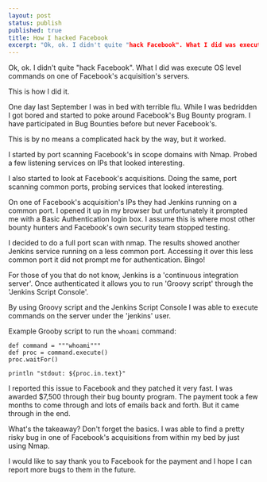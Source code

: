 ```yaml
---
layout: post
status: publish
published: true
title: How I hacked Facebook
excerpt: "Ok, ok. I didn't quite "hack Facebook". What I did was execute OS level commands on one of Facebook's acquisition's servers. This is how I did it."
---
```


Ok, ok. I didn't quite "hack Facebook". What I did was execute OS level commands on one of Facebook's acquisition's servers.

This is how I did it.

One day last September I was in bed with terrible flu. While I was bedridden I got bored and started to poke around Facebook's Bug Bounty program. I have participated in Bug Bounties before but never Facebook's.

This is by no means a complicated hack by the way, but it worked.

I started by port scanning Facebook's in scope domains with Nmap. Probed a few listening services on IPs that looked interesting.

I also started to look at Facebook's acquisitions. Doing the same, port scanning common ports, probing services that looked interesting.

On one of Facebook's acquisition's IPs they had Jenkins running on a common port. I opened it up in my browser but unfortunately it prompted me with a Basic Authentication login box. I assume this is where most other bounty hunters and Facebook's own security team stopped testing.

I decided to do a full port scan with nmap. The results showed another Jenkins service running on a less common port. Accessing it over this less common port it did not prompt me for authentication. Bingo!

For those of you that do not know, Jenkins is a 'continuous integration server'. Once authenticated it allows you to run 'Groovy script' through the 'Jenkins Script Console'. 

By using Groovy script and the Jenkins Script Console I was able to execute commands on the server under the 'jenkins' user.

Example Grooby script to run the ```whoami``` command:

```
def command = """whoami"""
def proc = command.execute()
proc.waitFor()

println "stdout: ${proc.in.text}"
```

I reported this issue to Facebook and they patched it very fast. I was awarded $7,500 through their bug bounty program. The payment took a few months to come through and lots of emails back and forth. But it came through in the end.

What's the takeaway? Don't forget the basics. I was able to find a pretty risky bug in one of Facebook's acquisitions from within my bed by just using Nmap.

I would like to say thank you to Facebook for the payment and I hope I can report more bugs to them in the future.
